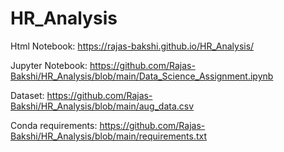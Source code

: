 # HR_Analysis

Html Notebook: https://rajas-bakshi.github.io/HR_Analysis/

Jupyter Notebook: https://github.com/Rajas-Bakshi/HR_Analysis/blob/main/Data_Science_Assignment.ipynb

Dataset: https://github.com/Rajas-Bakshi/HR_Analysis/blob/main/aug_data.csv

Conda requirements: https://github.com/Rajas-Bakshi/HR_Analysis/blob/main/requirements.txt

